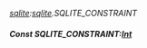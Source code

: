 _[sqlite](../../modules/sqlite/sqlite-module.md):[sqlite](../../modules/sqlite/sqlite-module.md).SQLITE\_CONSTRAINT_
##### Const SQLITE\_CONSTRAINT:[Int](../../modules/wonkey/wonkey-types-int.md)
